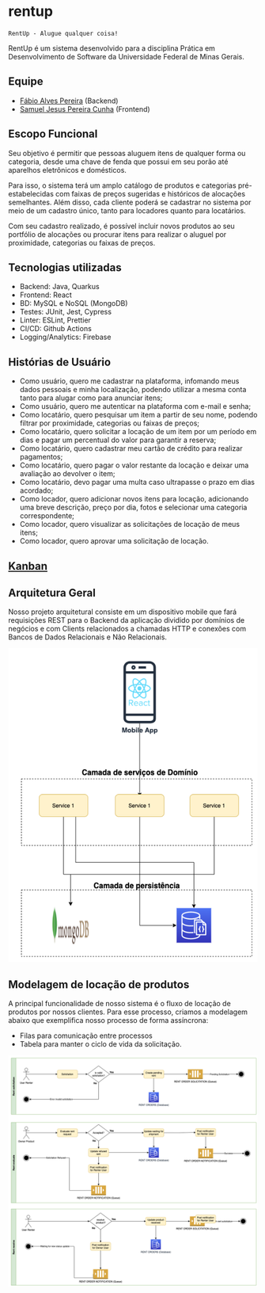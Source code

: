 # rentup

    RentUp - Alugue qualquer coisa!

RentUp é um sistema desenvolvido para a disciplina Prática em Desenvolvimento de Software da Universidade Federal de Minas Gerais.

## Equipe

- [Fábio Alves Pereira](https://github.com/fabiopereira96) (Backend)
- [Samuel Jesus Pereira Cunha](https://github.com/samuelcunha) (Frontend)

## Escopo Funcional

Seu objetivo é permitir que pessoas aluguem itens de qualquer forma ou categoria, desde uma chave de fenda que possui em seu porão até aparelhos eletrônicos e domésticos.

Para isso, o sistema terá um amplo catálogo de produtos e categorias pré-estabelecidas com faixas de preços sugeridas e históricos de alocações semelhantes. Além disso, cada cliente poderá se cadastrar no sistema por meio de um cadastro único, tanto para locadores quanto para locatários.

Com seu cadastro realizado, é possível incluir novos produtos ao seu portfólio de alocações ou procurar itens para realizar o aluguel por proximidade, categorias ou faixas de preços.

## Tecnologias utilizadas

- Backend: Java, Quarkus
- Frontend: React
- BD: MySQL e NoSQL (MongoDB)
- Testes: JUnit, Jest, Cypress
- Linter: ESLint, Prettier
- CI/CD: Github Actions
- Logging/Analytics: Firebase

## Histórias de Usuário

- Como usuário, quero me cadastrar na plataforma, infomando meus dados pessoais e minha localização, podendo utilizar a mesma conta tanto para alugar como para anunciar itens;
- Como usuário, quero me autenticar na plataforma com e-mail e senha;
- Como locatário, quero pesquisar um item a partir de seu nome, podendo filtrar por proximidade, categorias ou faixas de preços;
- Como locatário, quero solicitar a locação de um item por um período em dias e pagar um percentual do valor para garantir a reserva;
- Como locatário, quero cadastrar meu cartão de crédito para realizar pagamentos;
- Como locatário, quero pagar o valor restante da locação e deixar uma avaliação ao devolver o item;
- Como locatário, devo pagar uma multa caso ultrapasse o prazo em dias acordado;
- Como locador, quero adicionar novos itens para locação, adicionando uma breve descrição, preço por dia, fotos e selecionar uma categoria correspondente;
- Como locador, quero visualizar as solicitações de locação de meus itens;
- Como locador, quero aprovar uma solicitação de locação.

## [Kanban](https://github.com/samuelcunha/rentup/projects/1)

## Arquitetura Geral

Nosso projeto arquitetural consiste em um dispositivo mobile que fará requisições
REST para o Backend da aplicação dividido por domínios de negócios e com Clients
relacionados a chamadas HTTP e conexões com Bancos de Dados Relacionais e Não Relacionais.

![Diagram](src/main/resources/imgs/desenho-arquitetural-rentup-ARQ-GERAL.png)

## Modelagem de locação de produtos

A principal funcionalidade de nosso sistema é o fluxo de locação de produtos por nossos clientes.
Para esse processo, criamos a modelagem abaixo que exemplifica nosso processo de forma assíncrona:

- Filas para comunicação entre processos
- Tabela para manter o ciclo de vida da solicitação.

![Modelagem locacao](src/main/resources/imgs/desenho-arquitetural-rentup-locacao.png)
